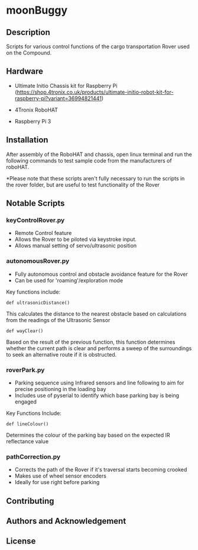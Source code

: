 # moonBuggy

## Description
Scripts for various control functions of the cargo transportation Rover used on the Compound.

## Hardware 
- Ultimate Initio Chassis kit for Raspberry Pi (https://shop.4tronix.co.uk/products/ultimate-initio-robot-kit-for-raspberry-pi?variant=36994821441)

- 4Tronix RoboHAT
- Raspberry Pi 3

## Installation
After assembly of the RoboHAT and chassis, open linux terminal and run the following commands to test sample code from the manufacturers of roboHAT. 

*Please note that these scripts aren't fully necessary to run the scripts in the rover folder, but are useful to test functionality of the Rover

## Notable Scripts

### keyControlRover.py
- Remote Control feature
- Allows the Rover to be piloted via keystroke input.
- Allows manual setting of servo/ultrasonic position 

### autonomousRover.py
- Fully autonomous control and obstacle avoidance feature for the Rover
- Can be used for 'roaming'/exploration mode

Key functions include:

```python3
def ultrasonicDistance() 
```
This calculates the distance to the nearest obstacle based on calculations from the readings of the Ultrasonic Sensor

```python3
def wayClear() 
```
Based on the result of the previous function, this function determines whether the current path is clear and performs a sweep of the surroundings to seek an alternative route if it is obstructed.

### roverPark.py
- Parking sequence using Infrared sensors and line following to aim for precise positioning in the loading bay
- Includes use of pyserial to identify which base parking bay is being engaged

Key Functions Include:
```python3
def lineColour()
```
Determines the colour of the parking bay based on the expected IR reflectance value

### pathCorrection.py
- Corrects the path of the Rover if it's traversal starts becoming crooked
- Makes use of wheel sensor encoders
- Ideally for use right before parking


## Contributing

## Authors and Acknowledgement

## License
